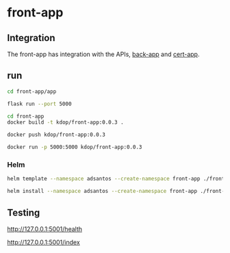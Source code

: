 # front-app

## Integration

The front-app has integration with the APIs, [back-app]() and [cert-app](https://github.com/kdop-dev/cert-app).

## run

```bash
cd front-app/app

flask run --port 5000
```

```bash
cd front-app
docker build -t kdop/front-app:0.0.3 .

docker push kdop/front-app:0.0.3
```

```bash
docker run -p 5000:5000 kdop/front-app:0.0.3
```

### Helm

```bash
helm template --namespace adsantos --create-namespace front-app ./front-app

helm install --namespace adsantos --create-namespace front-app ./front-app
```

## Testing

<http://127.0.0.1:5001/health>

<http://127.0.0.1:5001/index>